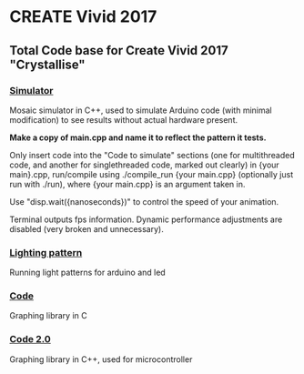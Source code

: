 # CREATE Vivid 2017

## Total Code base for Create Vivid 2017 "Crystallise"

### [Simulator](https://github.com/will-weng/vivid17/tree/master/Simulator)

Mosaic simulator in C++, used to simulate Arduino code (with minimal modification) to see results without actual hardware present. 
<p>
<b>Make a copy of main.cpp and name it to reflect the pattern it tests.</b>
<p>
Only insert code into the "Code to simulate" sections (one for multithreaded code, and another for singlethreaded code, marked out clearly) in {your main}.cpp, run/compile using ./compile_run {your main.cpp} (optionally just run with ./run), where {your main.cpp} is an argument taken in. 
<p>
Use "disp.wait({nanoseconds})" to control the speed of your animation.
<p>
Terminal outputs fps information. Dynamic performance adjustments are disabled (very broken and unnecessary).

### [Lighting pattern](https://github.com/will-weng/vivid17/tree/master/lighting_patterns)

Running light patterns for arduino and led

### [Code](https://github.com/will-weng/vivid17/tree/master/Code)

Graphing library in C

### [Code 2.0](https://github.com/will-weng/vivid17/tree/master/Code%202.0)

Graphing library in C++, used for microcontroller